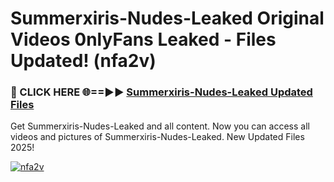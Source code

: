 # Summerxiris-Nudes-Leaked Original Videos 0nlyFans Leaked - Files Updated! (nfa2v)

<h3>🔴 CLICK HERE 🌐==►► <a href="https://tinyurl.com/5h6xmrr3" rel="nofollow">Summerxiris-Nudes-Leaked Updated Files</a></h3>

Get Summerxiris-Nudes-Leaked and all content. Now you can access all videos and pictures of Summerxiris-Nudes-Leaked. New Updated Files 2025!

[![nfa2v](https://i.imgur.com/KVD873Z.gif)](https://tinyurl.com/5h6xmrr3)

